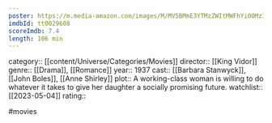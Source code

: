 ```yaml
---
poster: https://m.media-amazon.com/images/M/MV5BMmE3YTMzZWItMWFhYi00MzIzLTk4OTEtZWE5OTljZjYwMzUzXkEyXkFqcGdeQXVyMTAwMzUyOTc@._V1_SX300.jpg
imdbId: tt0029608
scoreImdb: 7.4
length: 106 min
---
```


category:: [[content/Universe/Categories/Movies]]
director:: [[King Vidor]]
genre:: [[Drama]], [[Romance]]
year:: 1937
cast:: [[Barbara Stanwyck]], [[John Boles]], [[Anne Shirley]]
plot:: A working-class woman is willing to do whatever it takes to give her daughter a socially promising future.
watchlist:: [[2023-05-04]]
rating::

#movies 

